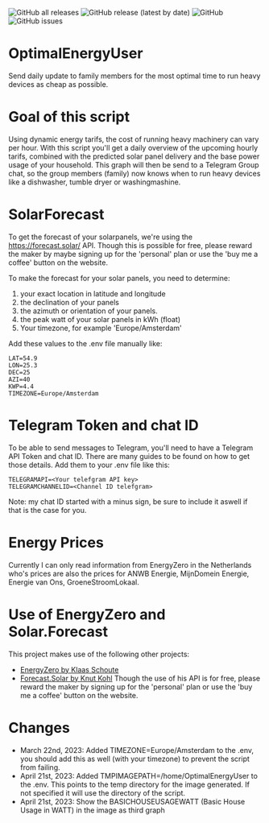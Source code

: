 ![GitHub all releases](https://img.shields.io/github/downloads/thegabeman/OptimalEnergyUser/total?logo=Github&style=plastic)
![GitHub release (latest by date)](https://img.shields.io/github/v/release/thegabeman/OptimalEnergyUser?style=plastic)
![GitHub](https://img.shields.io/github/license/thegabeman/OptimalEnergyUser?style=plastic)
![GitHub issues](https://img.shields.io/github/issues/thegabeman/OptimalEnergyUser?style=plastic)

# OptimalEnergyUser
Send daily update to family members for the most optimal time to run heavy devices as cheap as possible.

# Goal of this script
Using dynamic energy tarifs, the cost of running heavy machinery can vary per hour. With this script you'll get a daily overview of the upcoming hourly tarifs, combined with the predicted solar panel delivery and the base power usage of your household. This graph will then be send to a Telegram Group chat, so the group members (family) now knows when to run heavy devices like a dishwasher, tumble dryer or washingmashine.

# SolarForecast
To get the forecast of your solarpanels, we're using the https://forecast.solar/ API. Though this is possible for free, please reward the maker by maybe signing up for the 'personal' plan or use the 'buy me a coffee' button on the website.

To make the forecast for your solar panels, you need to determine:
1. your exact location in latitude and longitude
2. the declination of your panels
3. the azimuth or orientation of your panels.
4. the peak watt of your solar panels in kWh (float)
5. Your timezone, for example 'Europe/Amsterdam'

Add these values to the .env file manually like:
```
LAT=54.9
LON=25.3
DEC=25
AZI=40
KWP=4.4
TIMEZONE=Europe/Amsterdam
```

# Telegram Token and chat ID
To be able to send messages to Telegram, you'll need to have a Telegram API Token and chat ID. There are many guides to be found on how to get those details. Add them to your .env file like this:
```
TELEGRAMAPI=<Your telefgram API key>
TELEGRAMCHANNELID=<Channel ID telefgram>
```
Note: my chat ID started with a minus sign, be sure to include it aswell if that is the case for you.

# Energy Prices
Currently I can only read information from EnergyZero in the Netherlands who's prices are also the prices for ANWB Energie, MijnDomein Energie, Energie van Ons, GroeneStroomLokaal.


# Use of EnergyZero and Solar.Forecast
This project makes use of the following other projects:
- [EnergyZero by Klaas Schoute](https://github.com/klaasnicolaas/python-energyzero)
- [Forecast.Solar by Knut Kohl](https://forecast.solar/) Though the use of his API is for free, please reward the maker by signing up for the 'personal' plan or use the 'buy me a coffee' button on the website.


# Changes
- March 22nd, 2023: Added TIMEZONE=Europe/Amsterdam to the .env, you should add this as well (with your timezone) to prevent the script from failing.
- April 21st, 2023: Added TMPIMAGEPATH=/home/OptimalEnergyUser to the .env. This points to the temp directory for the image generated. If not specified it will use the directory of the script.
- April 21st, 2023: Show the BASICHOUSEUSAGEWATT (Basic House Usage in WATT) in the image as third graph